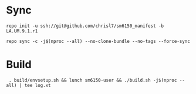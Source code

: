 # Sync

```
repo init -u ssh://git@github.com/chrisl7/sm6150_manifest -b LA.UM.9.1.r1
```

```
repo sync -c -j$(nproc --all) --no-clone-bundle --no-tags --force-sync
```

# Build
```
 . build/envsetup.sh && lunch sm6150-user && ./build.sh -j$(nproc --all) | tee log.xt
```
